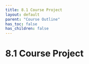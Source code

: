 ```yaml
---
title: 8.1 Course Project
layout: default
parent: "Course Outline"
has_toc: false
has_children: false
---
```


# 8.1 Course Project